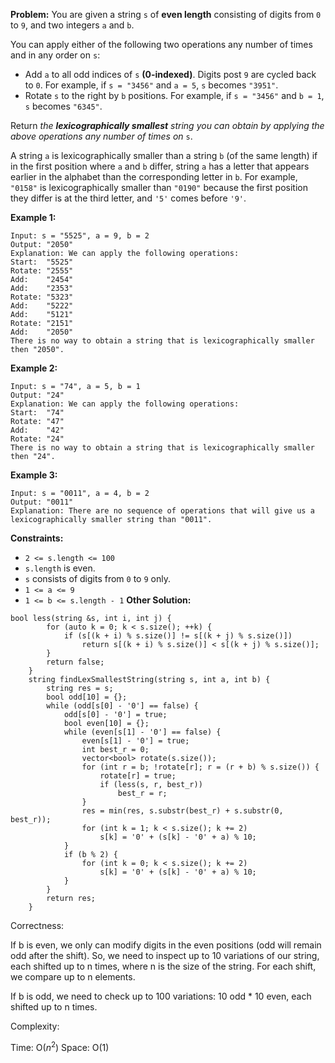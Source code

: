 **Problem:**
You are given a string `s` of **even length** consisting of digits from `0` to `9`, and two integers `a` and `b`.

You can apply either of the following two operations any number of times and in any order on `s`:

- Add `a` to all odd indices of `s` **(0-indexed)**. Digits post `9` are cycled back to `0`. For example, if `s = "3456"` and `a = 5`, `s` becomes `"3951"`.
- Rotate `s` to the right by `b` positions. For example, if `s = "3456"` and `b = 1`, `s` becomes `"6345"`.

Return *the **lexicographically smallest** string you can obtain by applying the above operations any number of times on* `s`.

A string `a` is lexicographically smaller than a string `b` (of the same length) if in the first position where `a` and `b` differ, string `a` has a letter that appears earlier in the alphabet than the corresponding letter in `b`. For example, `"0158"` is lexicographically smaller than `"0190"` because the first position they differ is at the third letter, and `'5'` comes before `'9'`.

 

**Example 1:**

```
Input: s = "5525", a = 9, b = 2
Output: "2050"
Explanation: We can apply the following operations:
Start:  "5525"
Rotate: "2555"
Add:    "2454"
Add:    "2353"
Rotate: "5323"
Add:    "5222"
Add:    "5121"
Rotate: "2151"
Add:    "2050"
There is no way to obtain a string that is lexicographically smaller then "2050".
```

**Example 2:**

```
Input: s = "74", a = 5, b = 1
Output: "24"
Explanation: We can apply the following operations:
Start:  "74"
Rotate: "47"
Add:    "42"
Rotate: "24"
There is no way to obtain a string that is lexicographically smaller then "24".
```

**Example 3:**

```
Input: s = "0011", a = 4, b = 2
Output: "0011"
Explanation: There are no sequence of operations that will give us a lexicographically smaller string than "0011".
```

 

**Constraints:**

- `2 <= s.length <= 100`
- `s.length` is even.
- `s` consists of digits from `0` to `9` only.
- `1 <= a <= 9`
- `1 <= b <= s.length - 1`
**Other Solution:**
```
bool less(string &s, int i, int j) {
        for (auto k = 0; k < s.size(); ++k) {
            if (s[(k + i) % s.size()] != s[(k + j) % s.size()])
                return s[(k + i) % s.size()] < s[(k + j) % s.size()];
        }
        return false;
    }
    string findLexSmallestString(string s, int a, int b) {
        string res = s;
        bool odd[10] = {};
        while (odd[s[0] - '0'] == false) {
            odd[s[0] - '0'] = true;
            bool even[10] = {};
            while (even[s[1] - '0'] == false) {
                even[s[1] - '0'] = true;
                int best_r = 0;
                vector<bool> rotate(s.size());
                for (int r = b; !rotate[r]; r = (r + b) % s.size()) {
                    rotate[r] = true;
                    if (less(s, r, best_r))
                        best_r = r;
                }
                res = min(res, s.substr(best_r) + s.substr(0, best_r));                
                for (int k = 1; k < s.size(); k += 2)
                    s[k] = '0' + (s[k] - '0' + a) % 10;
            }
            if (b % 2) {
                for (int k = 0; k < s.size(); k += 2)
                    s[k] = '0' + (s[k] - '0' + a) % 10;
            }
        }
        return res;
    }
```
Correctness:

If b is even, we only can modify digits in the even positions (odd will remain odd after the shift). So, we need to inspect up to 10 variations of our string, each shifted up to n times, where n is the size of the string. For each shift, we compare up to n elements.

If b is odd, we need to check up to 100 variations: 10 odd * 10 even, each shifted up to n times.

Complexity:

Time: O($n^2$)
Space: O(1)